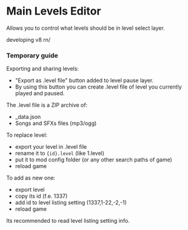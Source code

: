 # Main Levels Editor

Allows you to control what levels should be in level select layer. 

developing v8 rn/ 

### Temporary guide

Exporting and sharing levels: 
- "Export as .level file" button added to level pause layer. 
- By using this button you can create .level file of level you currently played and paused. 

The .level file is a ZIP archive of:
- _data.json
- Songs and SFXs files (mp3/ogg)

To replace level:
- export your level in .level file
- rename it to `{id}.level` (like 1.level)
- put it to mod config folder (or any other search paths of game)
- reload game

To add as new one:
- export level
- copy its id (f.e. 1337)
- add id to level listing setting (1337,1-22,-2,-1)
- reload game

Its recommended to read level listing setting info.
